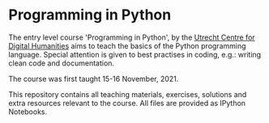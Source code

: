 # Programming in Python

The entry level course 'Programming in Python', by the [Utrecht Centre for Digital Humanities](https://cdh.uu.nl/) aims to teach the basics of the Python programming language. Special attention is given to best practises in coding, e.g.: writing clean code and documentation. 

The course was first taught 15-16 November, 2021. 

This repository contains all teaching materials, exercises, solutions and extra resources relevant to the course. All files are provided as IPython Notebooks. 